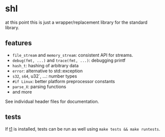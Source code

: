 # shl
at this point this is just a wrapper/replacement library for the standard library.

## features

- `file_stream` and `memory_stream`: consistent API for streams.
- `debug(fmt, ...)` and `trace(fmt, ...)`: debugging printf
- `hash_t`: hashing of arbitrary data
- `error`: alternative to std::exception
- `s32`, `s64`, u32`, ...: number types
- `#if Linux`: better platform preprocessor constants
- `parse_X`: parsing functions
- and more

See individual header files for documentation.

## tests
If [t1](https://github.com/DaemonTsun/t1) is installed, tests can be run as well using `make tests && make runtests`.
